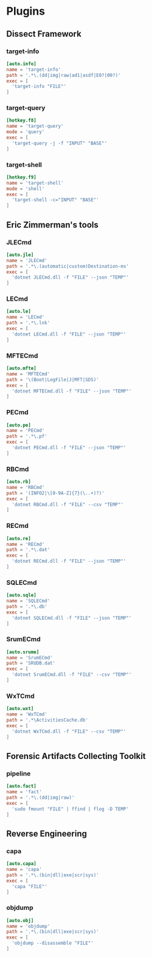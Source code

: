# Plugins

## Dissect Framework

### target-info
```toml
[auto.info]
name = 'target-info'
path = '.*\.(dd|img|raw|ad1|asdf|E0?|00?)'
exec = [
  'target-info "FILE"'
]
```

### target-query
```toml
[hotkey.f8]
name = 'target-query'
mode = 'query'
exec = [
  'target-query -j -f "INPUT" "BASE"'
]
```

### target-shell
```toml
[hotkey.f9]
name = 'target-shell'
mode = 'shell'
exec = [
  'target-shell -c="INPUT" "BASE"'
]
```

## Eric Zimmerman's tools

### JLECmd
```toml
[auto.jle]
name = 'JLECmd'
path = '.*\.(automatic|custom)Destination-ms'
exec = [
  'dotnet JLECmd.dll -f "FILE" --json "TEMP"'
]
```

### LECmd
```toml
[auto.le]
name = 'LECmd'
path = '.*\.lnk'
exec = [
  'dotnet LECmd.dll -f "FILE" --json "TEMP"'
]
```

### MFTECmd
```toml
[auto.mfte]
name = 'MFTECmd'
path = '\(Boot|LogFile|J|MFT|SDS)'
exec = [
  'dotnet MFTECmd.dll -f "FILE" --json "TEMP"'
]
```

### PECmd
```toml
[auto.pe]
name = 'PECmd'
path = '.*\.pf'
exec = [
  'dotnet PECmd.dll -f "FILE" --json "TEMP"'
]
```

### RBCmd
```toml
[auto.rb]
name = 'RBCmd'
path = '(INFO2|\[0-9A-Z]{7}(\..+)?)'
exec = [
  'dotnet RBCmd.dll -f "FILE" --csv "TEMP"'
]
```

### RECmd
```toml
[auto.re]
name = 'RECmd'
path = '.*\.dat'
exec = [
  'dotnet RECmd.dll -f "FILE" --json "TEMP"'
]
```

### SQLECmd
```toml
[auto.sqle]
name = 'SQLECmd'
path = '.*\.db'
exec = [
  'dotnet SQLECmd.dll -f "FILE" --json "TEMP"'
]
```

### SrumECmd
```toml
[auto.srume]
name = 'SrumECmd'
path = 'SRUDB.dat'
exec = [
  'dotnet SrumECmd.dll -f "FILE" --csv "TEMP"'
]
```

### WxTCmd
```toml
[auto.wxt]
name = 'WxTCmd'
path = '.*\ActivitiesCache.db'
exec = [
  'dotnet WxTCmd.dll -f "FILE" --csv "TEMP"'
]
```

## Forensic Artifacts Collecting Toolkit

### pipeline
```toml
[auto.fact]
name = 'fact'
path = '.*\.(dd|img|raw)'
exec = [
  'sudo fmount "FILE" | ffind | flog -D TEMP'
]
```

## Reverse Engineering

### capa
```toml
[auto.capa]
name = 'capa'
path = '.*\.(bin|dll|exe|scr|sys)'
exec = [
  'capa "FILE"'
]
```

### objdump
```toml
[auto.obj]
name = 'objdump'
path = '.*\.(bin|dll|exe|scr|sys)'
exec = [
  'objdump --disassemble "FILE"'
]
```
